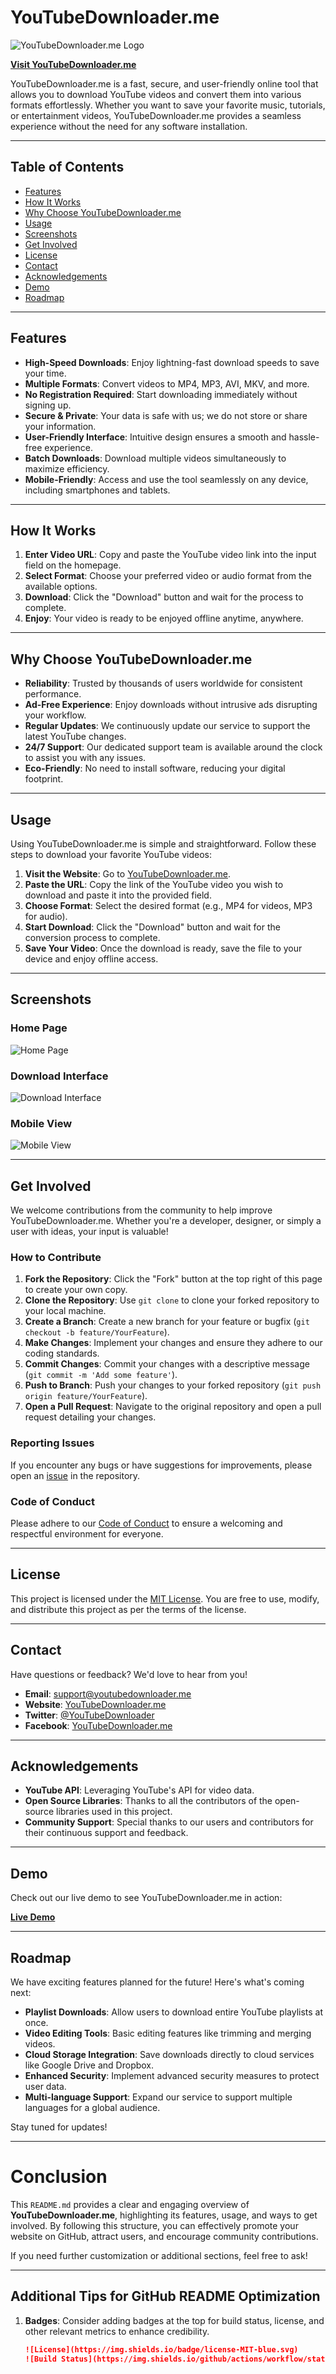 # YouTubeDownloader.me

![YouTubeDownloader.me Logo](https://youtubedownloader.me/logo.png)

**[Visit YouTubeDownloader.me](https://youtubedownloader.me)**

YouTubeDownloader.me is a fast, secure, and user-friendly online tool that allows you to download YouTube videos and convert them into various formats effortlessly. Whether you want to save your favorite music, tutorials, or entertainment videos, YouTubeDownloader.me provides a seamless experience without the need for any software installation.

---

## Table of Contents

- [Features](#features)
- [How It Works](#how-it-works)
- [Why Choose YouTubeDownloader.me](#why-choose-youtubedownloaderme)
- [Usage](#usage)
- [Screenshots](#screenshots)
- [Get Involved](#get-involved)
- [License](#license)
- [Contact](#contact)
- [Acknowledgements](#acknowledgements)
- [Demo](#demo)
- [Roadmap](#roadmap)

---

## Features

- **High-Speed Downloads**: Enjoy lightning-fast download speeds to save your time.
- **Multiple Formats**: Convert videos to MP4, MP3, AVI, MKV, and more.
- **No Registration Required**: Start downloading immediately without signing up.
- **Secure & Private**: Your data is safe with us; we do not store or share your information.
- **User-Friendly Interface**: Intuitive design ensures a smooth and hassle-free experience.
- **Batch Downloads**: Download multiple videos simultaneously to maximize efficiency.
- **Mobile-Friendly**: Access and use the tool seamlessly on any device, including smartphones and tablets.

---

## How It Works

1. **Enter Video URL**: Copy and paste the YouTube video link into the input field on the homepage.
2. **Select Format**: Choose your preferred video or audio format from the available options.
3. **Download**: Click the "Download" button and wait for the process to complete.
4. **Enjoy**: Your video is ready to be enjoyed offline anytime, anywhere.

---

## Why Choose YouTubeDownloader.me

- **Reliability**: Trusted by thousands of users worldwide for consistent performance.
- **Ad-Free Experience**: Enjoy downloads without intrusive ads disrupting your workflow.
- **Regular Updates**: We continuously update our service to support the latest YouTube changes.
- **24/7 Support**: Our dedicated support team is available around the clock to assist you with any issues.
- **Eco-Friendly**: No need to install software, reducing your digital footprint.

---

## Usage

Using YouTubeDownloader.me is simple and straightforward. Follow these steps to download your favorite YouTube videos:

1. **Visit the Website**: Go to [YouTubeDownloader.me](https://youtubedownloader.me).
2. **Paste the URL**: Copy the link of the YouTube video you wish to download and paste it into the provided field.
3. **Choose Format**: Select the desired format (e.g., MP4 for videos, MP3 for audio).
4. **Start Download**: Click the "Download" button and wait for the conversion process to complete.
5. **Save Your Video**: Once the download is ready, save the file to your device and enjoy offline access.

---

## Screenshots

### Home Page

![Home Page](https://youtubedownloader.me/screenshots/home.png)

### Download Interface

![Download Interface](https://youtubedownloader.me/screenshots/download.png)

### Mobile View

![Mobile View](https://youtubedownloader.me/screenshots/mobile.png)

---

## Get Involved

We welcome contributions from the community to help improve YouTubeDownloader.me. Whether you're a developer, designer, or simply a user with ideas, your input is valuable!

### How to Contribute

1. **Fork the Repository**: Click the "Fork" button at the top right of this page to create your own copy.
2. **Clone the Repository**: Use `git clone` to clone your forked repository to your local machine.
3. **Create a Branch**: Create a new branch for your feature or bugfix (`git checkout -b feature/YourFeature`).
4. **Make Changes**: Implement your changes and ensure they adhere to our coding standards.
5. **Commit Changes**: Commit your changes with a descriptive message (`git commit -m 'Add some feature'`).
6. **Push to Branch**: Push your changes to your forked repository (`git push origin feature/YourFeature`).
7. **Open a Pull Request**: Navigate to the original repository and open a pull request detailing your changes.

### Reporting Issues

If you encounter any bugs or have suggestions for improvements, please open an [issue](https://github.com/YourUsername/YouTubeDownloader.me/issues) in the repository.

### Code of Conduct

Please adhere to our [Code of Conduct](CODE_OF_CONDUCT.md) to ensure a welcoming and respectful environment for everyone.

---

## License

This project is licensed under the [MIT License](LICENSE). You are free to use, modify, and distribute this project as per the terms of the license.

---

## Contact

Have questions or feedback? We'd love to hear from you!

- **Email**: [support@youtubedownloader.me](mailto:support@youtubedownloader.me)
- **Website**: [YouTubeDownloader.me](https://youtubedownloader.me)
- **Twitter**: [@YouTubeDownloader](https://twitter.com/YouTubeDownloader)
- **Facebook**: [YouTubeDownloader.me](https://facebook.com/YouTubeDownloader.me)

---

## Acknowledgements

- **YouTube API**: Leveraging YouTube's API for video data.
- **Open Source Libraries**: Thanks to all the contributors of the open-source libraries used in this project.
- **Community Support**: Special thanks to our users and contributors for their continuous support and feedback.

---

## Demo

Check out our live demo to see YouTubeDownloader.me in action:

**[Live Demo](https://youtubedownloader.me)**

---

## Roadmap

We have exciting features planned for the future! Here's what's coming next:

- **Playlist Downloads**: Allow users to download entire YouTube playlists at once.
- **Video Editing Tools**: Basic editing features like trimming and merging videos.
- **Cloud Storage Integration**: Save downloads directly to cloud services like Google Drive and Dropbox.
- **Enhanced Security**: Implement advanced security measures to protect user data.
- **Multi-language Support**: Expand our service to support multiple languages for a global audience.

Stay tuned for updates!

---

# Conclusion

This `README.md` provides a clear and engaging overview of **YouTubeDownloader.me**, highlighting its features, usage, and ways to get involved. By following this structure, you can effectively promote your website on GitHub, attract users, and encourage community contributions.

If you need further customization or additional sections, feel free to ask!

---

## Additional Tips for GitHub README Optimization

1. **Badges**: Consider adding badges at the top for build status, license, and other relevant metrics to enhance credibility.
   
   ```markdown
   ![License](https://img.shields.io/badge/license-MIT-blue.svg)
   ![Build Status](https://img.shields.io/github/actions/workflow/status/YourUsername/YouTubeDownloader.me/main.yml?branch=main)
